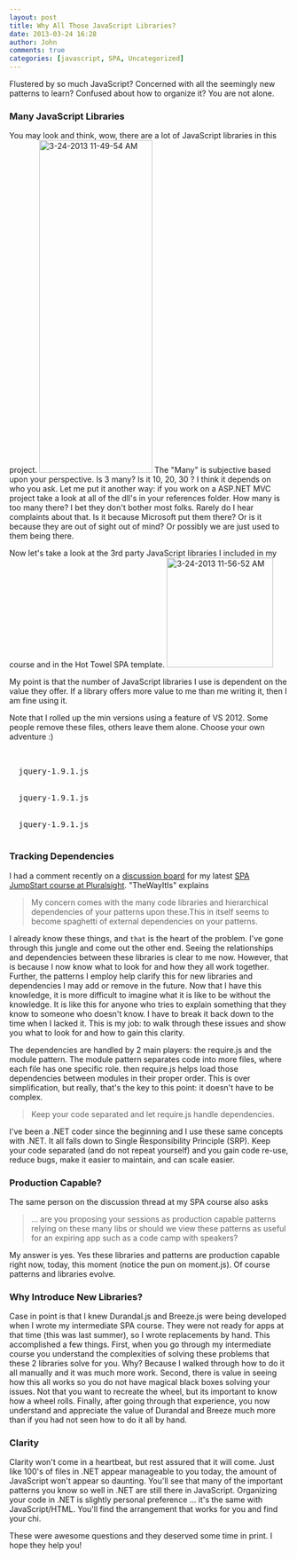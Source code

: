 ```yaml
---
layout: post
title: Why All Those JavaScript Libraries?
date: 2013-03-24 16:28
author: John
comments: true
categories: [javascript, SPA, Uncategorized]
---
```

Flustered by so much JavaScript? Concerned with all the seemingly new patterns to learn? Confused about how to organize it? You are not alone.

<h3>Many JavaScript Libraries</h3>
You may look and think, wow, there are a lot of JavaScript libraries in this project. <a href="/wp-content/uploads/2013/03/3-24-2013-11-49-54-AM.jpg" rel="attachment wp-att-16711"><img src="/wp-content/uploads/2013/03/3-24-2013-11-49-54-AM-204x600.jpg" alt="3-24-2013 11-49-54 AM" width="204" height="600" class="alignright size-large wp-image-16711" /></a> The "Many" is subjective based upon your perspective. Is 3 many? Is it 10, 20, 30 ? I think it depends on who you ask. Let me put it another way: if you work on a ASP.NET MVC project take a look at all of the dll's in your references folder. How many is too many there? I bet they don't bother most folks. Rarely do I hear complaints about that. Is it because Microsoft put them there? Or is it because they are out of sight out of mind? Or possibly we are just used to them being there.

Now let's take a look at the 3rd party JavaScript libraries I included in my course and in the Hot Towel SPA template. 
<a href="http://www.johnpapa.net/howmanyistoomany/3-24-2013-11-56-52-am/" rel="attachment wp-att-16741"><img src="/wp-content/uploads/2013/03/3-24-2013-11-56-52-AM.jpg" alt="3-24-2013 11-56-52 AM" width="192" height="198" class="alignleft size-full wp-image-16741" /></a>

My point is that the number of JavaScript libraries I use is dependent on the value they offer. If a library offers more value to me than me writing it, then I am fine using it.

Note that I rolled up the min versions using a feature of VS 2012. Some people remove these files, others leave them alone. Choose your own adventure :)
<pre class="prettyprint">
<Content Include="Scripts\jquery-1.9.1.js" />
<Content Include="Scripts\jquery-1.9.1.min.js">
  <DependentUpon>jquery-1.9.1.js</DependentUpon>
</Content>
<Content Include="Scripts\jquery-1.9.1.min.map">
  <DependentUpon>jquery-1.9.1.js</DependentUpon>
</Content>
<None Include="Scripts\jquery-1.9.1.intellisense.js">
  <DependentUpon>jquery-1.9.1.js</DependentUpon>
</None>
</pre>

<h3>Tracking Dependencies</h3>
I had a comment recently on a <a href="http://www.pluralsight.com/training/Courses/Discussion/single-page-apps-jumpstart" target="_blank">discussion board</a> for my latest <a href="http://jpapa.me/spajsps" target="_blank">SPA JumpStart course at Pluralsight</a>. "TheWayItIs" explains

<blockquote>My concern comes with the many code libraries and hierarchical dependencies of your patterns upon these.This in itself seems to become spaghetti of external dependencies on your patterns.</blockquote>

I already know these things, and <code>that</code> is the heart of the problem. I've gone through this jungle and come out the other end. Seeing the relationships and dependencies between these libraries is clear to me now. However, that is because I now know what to look for and how they all work together. Further, the patterns I employ help clarify this for new libraries and dependencies I may add or remove in the future. Now that I have this knowledge, it is more difficult to imagine what it is like to be without the knowledge. It is like this for anyone who tries to explain something that they know to someone who doesn't know. I have to break it back down to the time when I lacked it. This is my job: to walk through these issues and show you what to look for and how to gain this clarity. 

The dependencies are handled by 2 main players: the require.js and the module pattern. The module pattern separates code into more files, where each file has one specific role. then require.js helps load those dependencies between modules in their proper order. This is over simplification, but really, that's the key to this point: it doesn't have to be complex. 

<blockquote>Keep your code separated and let require.js handle dependencies.</blockquote>

I've been a .NET coder since the beginning and I use these same concepts with .NET. It all falls down to Single Responsibility Principle  (SRP). Keep your code separated (and do not repeat yourself) and you gain code re-use, reduce bugs, make it easier to maintain, and can scale easier. 

<h3>Production Capable?</h3>
The same person on the discussion thread at my SPA course also asks

<blockquote>... are you proposing your sessions as production capable patterns relying on these many libs or should we view these patterns as useful for an expiring app such as a code camp with speakers?</blockquote>

My answer is yes. Yes these libraries and patterns are production capable right now, today, this moment (notice the pun on moment.js). Of course patterns and libraries evolve. 

<h3>Why Introduce New Libraries?</h3>
Case in point is that I knew Durandal.js and Breeze.js were being developed when I wrote my intermediate SPA course. They were not ready for apps at that time (this was last summer), so I wrote replacements by hand. This accomplished a few things. First, when you go through my intermediate course you understand the complexities of solving these problems that these 2 libraries solve for you.  Why? Because I walked through how to do it all manually and it was much more work. Second, there is value in seeing how this all works so you do not have magical black boxes solving your issues. Not that you want to recreate the wheel, but its important to know how a wheel rolls. Finally, after going through that experience, you now understand and appreciate the value of Durandal and Breeze much more than if you had not seen how to do it all by hand.

<h3>Clarity</h3>
Clarity won't come in a heartbeat, but rest assured that it will come. Just like 100's of files in .NET appear manageable to you today, the amount of JavaScript won't appear so daunting. You'll see that many of the important patterns you know so well in .NET are still there in JavaScript. Organizing your code in .NET is slightly personal preference ... it's the same with JavaScript/HTML. You'll find the arrangement that works for you and find your chi.


These were awesome questions and they deserved some time in print. I hope they help you!

